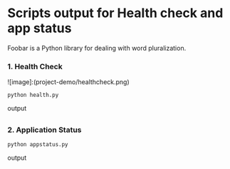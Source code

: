# Scripts output for Health check and app status

Foobar is a Python library for dealing with word pluralization.

### 1. Health Check
![image]:(project-demo/healthcheck.png)

``` python health.py  ```

output

## 
### 2. Application Status
``` python appstatus.py  ```

output

## 
##